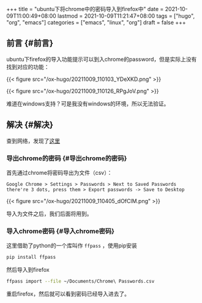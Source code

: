 +++
title = "ubuntu下将chrome中的密码导入到firefox中"
date = 2021-10-09T11:00:49+08:00
lastmod = 2021-10-09T11:21:47+08:00
tags = ["hugo", "org", "emacs"]
categories = ["emacs", "linux", "org"]
draft = false
+++

## 前言 {#前言}

ubuntu下firefox的导入功能提示可以到入chrome的password，但是实际上没有找到对应的功能：

{{< figure src="/ox-hugo/20211009_110103_YDeXKD.png" >}}

{{< figure src="/ox-hugo/20211009_110126_RPgJoV.png" >}}

难道在windows支持？可是我没有windows的环境，所以无法验证。


## 解决 {#解决}

查到网络，发现了[这里](https://superuser.com/questions/1355790/import-chrome-passwords-to-firefox)


### 导出chrome的密码 {#导出chrome的密码}

首先通过chrome将密码导出为文件（csv）：

```text
Google Chrome > Settings > Passwords > Next to Saved Passwords there're 3 dots, press them > Export passwords -> Save to Desktop
```

{{< figure src="/ox-hugo/20211009_110405_dOfClM.png" >}}

导入为文件之后，我们后面将用到。


### 导入chrome密码 {#导入chrome密码}

这里借助了python的一个库叫作 `ffpass` ，使用pip安装

```sh
pip install ffpass
```

然后导入到firefox

```sh
ffpass import --file ~/Documents/Chrome\ Passwords.csv
```

重启firefox，然后就可以看到密码已经导入进去了。